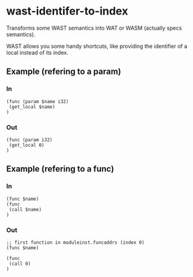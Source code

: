 # wast-identifer-to-index

Transforms some WAST semantics into WAT or WASM (actually specs semantics).

WAST allows you some handy shortcuts, like providing the identifier of a local instead of its index.

## Example (refering to a param)

### In

```wast
(func (param $name i32)
 (get_local $name)
)
```

### Out

```wast
(func (param i32)
 (get_local 0)
)
```

## Example (refering to a func)

### In

```wast
(func $name)
(func
 (call $name)
)
```

### Out

```wast
;; first function in moduleinst.funcaddrs (index 0)
(func $name)

(func
 (call 0)
)
```
